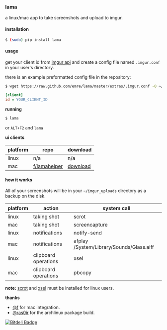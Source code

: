 ### lama

a linux/mac app to take screenshots and upload to imgur.


#### installation


```bash
$ (sudo) pip install lama
```

#### usage

get your client id from <a href='http://api.imgur.com/'>imgur api</a> and create a config file named `.imgur.conf` in your user's
directory. 

there is an example preformatted config file in the repository:
```bash
$ wget https://raw.github.com/emre/lama/master/extras/.imgur.conf -O ~/.imgur.conf
```

```ini
[client]
id = YOUR_CLIENT_ID
```

**running**

```bash
$ lama
```

or `ALT+F2` and `lama`


**ui clients**

| platform | repo | download |
| -------- | ---- | -------- |
| linux    | n/a  | n/a      |
| mac      | [f/lamahelper](https://github.com/f/LAMAHelper) | [download](https://github.com/f/LAMAHelper/raw/master/build/LAMAHelper.app.zip) |


#### how it works

All of your screenshots will be in your  `~/imgur_uploads` directory as a backup on the disk.


| platform      | action          |     system call   |
| ------------- |---------------| ------------------------------|
| linux         | taking shot   | scrot                                       |
| mac           | taking shot    | screencapture     |
| linux         | notifications  | notify-send                                       |
| mac           | notifications    | afplay /System/Library/Sounds/Glass.aiff     |
| linux         | clipboard operations  | xsel                                       |
| mac           | clipboard operations   | pbcopy     |

**note:** <a href="http://en.wikipedia.org/wiki/Scrot">scrot</a> and <a href="http://www.vergenet.net/~conrad/software/xsel/">xsel</a> must be installed for linux users.

**thanks**
- <a href='http://github.com/f'>@f</a> for mac integration.
- <a href="http://github.com/ras0ir">@ras0ir</a> for the archlinux package build.


[![Bitdeli Badge](https://d2weczhvl823v0.cloudfront.net/emre/lama/trend.png)](https://bitdeli.com/free "Bitdeli Badge")

